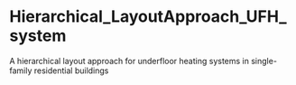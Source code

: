 # Hierarchical_LayoutApproach_UFH_system
A hierarchical layout approach for underfloor heating systems in single-family residential buildings
